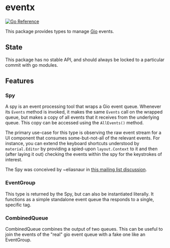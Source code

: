 # eventx

[![Go Reference](https://pkg.go.dev/badge/gioui.org/x/eventx.svg)](https://pkg.go.dev/gioui.org/x/eventx)

This package provides types to manage [Gio](https://gioui.org) events.

## State

This package has no stable API, and should always be locked to a particular commit with
go modules.

## Features

### Spy

A spy is an event processing tool that wraps a Gio event queue. Whenever its `Events`
method is invoked, it makes the same `Events` call on the wrapped queue, but makes
a copy of all events that it receives from the underlying queue. This copy can be
accessed using the `AllEvents()` method.

The primary use-case for this type is observing the raw event stream for a UI
component that consumes some-but-not-all of the relevant events. For instance,
you can extend the keyboard shortcuts understood by `material.Editor` by providing
a spied-upon `layout.Context` to it and then (after laying it out) checking the
events within the spy for the keystrokes of interest.

The Spy was conceived by ~eliasnaur in [this mailing list discussion](https://lists.sr.ht/~eliasnaur/gio-patches/patches/14507).

### EventGroup

This type is returned by the Spy, but can also be instantiated literally. It
functions as a simple standalone event queue tha responds to a single, specific
tag.

### CombinedQueue

CombinedQueue combines the output of two queues. This can be useful to join the
events of the "real" gio event queue with a fake one like an EventGroup.
